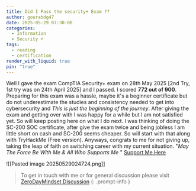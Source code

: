 ```yaml
---
title: Did I Pass the security+ Exam ??
author: gourabdg47
date: 2025-05-29 07:30:00
categories:
  - Information
  - Security +
tags:
  - reading
  - certification
render_with_liquid: true
pin: "true"
---
```


Well I gave the exam CompTIA Security+ exam on 28th May 2025 [2nd Try, 1st try was on 24th April 2025] and I passed. I scored **772 out of 900**.
Preparing for this exam was a hassle, maybe it's a beginner certificate but do not underestimate the studies and consistency needed to get into cybersecurity and *This is just the beginning of the journey*.
After giving the exam and getting over with I was happy for a while but I am not satisfied yet. So will keep posting here on what I do next. I was thinking of doing the SC-200 SOC certificate, after give the exam twice and being jobless I am little short on cash and SC-200 seems cheaper. So will start with that along with TryHackMe (Free version).
Anyways, congrats to me for not giving up, taking the leap of faith on switching career with my current situation.
"*May The Force Be With Me & All Who Supports Me* " [Support Me Here](https://buymeacoffee.com/gourabdg)



![[Pasted image 20250529024724.png]]



> To get in touch with me or for general discussion please visit [ZeroDayMindset Discussion](https://github.com/orgs/X3N0-G0D/discussions) 
{: .prompt-info }